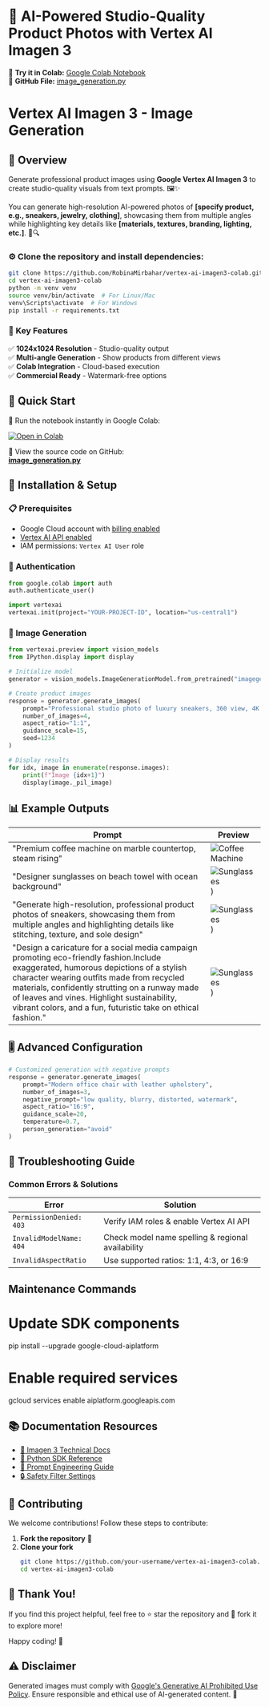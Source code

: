 # 🎨 AI-Powered Studio-Quality Product Photos with Vertex AI Imagen 3

🔗 **Try it in Colab:** [Google Colab Notebook](https://colab.research.google.com/drive/13dpz6jw5rPNVOj-JgLWG9QuStetGc9Y4#scrollTo=Kex2ltfOg68z&uniqifier=2)  
📂 **GitHub File:** [image_generation.py](https://github.com/RobinaMirbahar/vertex-ai-imagen3-colab/blob/main/image_generation.py)  

# Vertex AI Imagen 3 - Image Generation

## 🚀 Overview  
Generate professional product images using **Google Vertex AI Imagen 3** to create studio-quality visuals from text prompts. 🖼️✨  

You can generate high-resolution AI-powered photos of **[specify product, e.g., sneakers, jewelry, clothing]**, showcasing them from multiple angles while highlighting key details like **[materials, textures, branding, lighting, etc.]**. 🎨🔍  



### ⚙️ Clone the repository and install dependencies:  
```bash
git clone https://github.com/RobinaMirbahar/vertex-ai-imagen3-colab.git
cd vertex-ai-imagen3-colab
python -m venv venv
source venv/bin/activate  # For Linux/Mac
venv\Scripts\activate  # For Windows
pip install -r requirements.txt
```

### 🎯 Key Features
✅ **1024x1024 Resolution** - Studio-quality output  
✅ **Multi-angle Generation** - Show products from different views  
✅ **Colab Integration** - Cloud-based execution  
✅ **Commercial Ready** - Watermark-free options  

## 🔗 Quick Start  

🚀 Run the notebook instantly in Google Colab:  

[![Open in Colab](https://colab.research.google.com/assets/colab-badge.svg)](https://colab.research.google.com/drive/13dpz6jw5rPNVOj-JgLWG9QuStetGc9Y4)  

📂 View the source code on GitHub:  
[**image_generation.py**](https://github.com/RobinaMirbahar/vertex-ai-imagen3-colab/blob/main/image_generation.py)  


   
## 🔧 Installation & Setup

 ### 📋 Prerequisites
- Google Cloud account with [billing enabled](https://console.cloud.google.com/)
- [Vertex AI API enabled](https://console.cloud.google.com/vertex-ai)
- IAM permissions: `Vertex AI User` role



### 🔐 Authentication
```python
from google.colab import auth
auth.authenticate_user()

import vertexai
vertexai.init(project="YOUR-PROJECT-ID", location="us-central1")
```

### 📸 Image Generation
```python
from vertexai.preview import vision_models
from IPython.display import display

# Initialize model
generator = vision_models.ImageGenerationModel.from_pretrained("imagegeneration-002")

# Create product images
response = generator.generate_images(
    prompt="Professional studio photo of luxury sneakers, 360 view, 4K resolution",
    number_of_images=4,
    aspect_ratio="1:1",
    guidance_scale=15,
    seed=1234
)

# Display results
for idx, image in enumerate(response.images):
    print(f"Image {idx+1}")
    display(image._pil_image)
```

## 📊 Example Outputs
| Prompt | Preview |
|--------|---------|
| "Premium coffee machine on marble countertop, steam rising" | ![Coffee Machine](https://github.com/RobinaMirbahar/vertex-ai-imagen3-colab/blob/main/Images/img0.png)
| "Designer sunglasses on beach towel with ocean background" | ![Sunglasses](https://github.com/RobinaMirbahar/vertex-ai-imagen3-colab/blob/main/Images/img1.png)) |
| "Generate high-resolution, professional product photos of sneakers, showcasing them from multiple angles and highlighting details like stitching, texture, and sole design" | ![Sunglasses](https://github.com/RobinaMirbahar/vertex-ai-imagen3-colab/blob/main/Images/img03.png)) |
| "Design a caricature for a social media campaign promoting eco-friendly fashion.Include exaggerated, humorous depictions of a stylish character wearing outfits made from recycled materials, confidently strutting on a runway made of leaves and vines. Highlight sustainability, vibrant colors, and a fun, futuristic take on ethical fashion." | ![Sunglasses](https://github.com/RobinaMirbahar/vertex-ai-imagen3-colab/blob/main/Images/img03.png)) |

## 🎚️ Advanced Configuration
```python
# Customized generation with negative prompts
response = generator.generate_images(
    prompt="Modern office chair with leather upholstery",
    number_of_images=3,
    negative_prompt="low quality, blurry, distorted, watermark",
    aspect_ratio="16:9",
    guidance_scale=20,
    temperature=0.7,
    person_generation="avoid"
)
```


## 🚨 Troubleshooting Guide

### Common Errors & Solutions
| Error | Solution |
|-------|----------|
| `PermissionDenied: 403` | Verify IAM roles & enable Vertex AI API |
| `InvalidModelName: 404` | Check model name spelling & regional availability |
| `InvalidAspectRatio` | Use supported ratios: 1:1, 4:3, or 16:9 |

## Maintenance Commands
# Update SDK components
pip install --upgrade google-cloud-aiplatform

# Enable required services
gcloud services enable aiplatform.googleapis.com

## 📚 Documentation Resources  

- [📖 Imagen 3 Technical Docs](https://cloud.google.com/vertex-ai/docs/generative-ai/image/overview)  
- [🐍 Python SDK Reference](https://googleapis.dev/python/aiplatform/latest/vertexai.html)  
- [📝 Prompt Engineering Guide](https://cloud.google.com/vertex-ai/docs/generative-ai/image/prompting)  
- [🔒 Safety Filter Settings](https://cloud.google.com/vertex-ai/docs/generative-ai/image/safety)  

## 🤝 Contributing  

We welcome contributions! Follow these steps to contribute:  

1. **Fork the repository** 🔄  
2. **Clone your fork**  
   ```bash
   git clone https://github.com/your-username/vertex-ai-imagen3-colab.git
   cd vertex-ai-imagen3-colab


## 🙌 Thank You!  

If you find this project helpful, feel free to ⭐ star the repository and 🔄 fork it to explore more!  

Happy coding! 🚀  
## ⚠️ Disclaimer  

Generated images must comply with [Google's Generative AI Prohibited Use Policy](https://cloud.google.com/terms/service-terms#19-google-generative-ai). Ensure responsible and ethical use of AI-generated content. 🚀  
